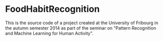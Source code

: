 # FoodHabitRecognition

This is the source code of a project created at the University of Fribourg in the autumn semester 2014 as part of the seminar on "Pattern Recognition and Machine Learning for Human Activity".

